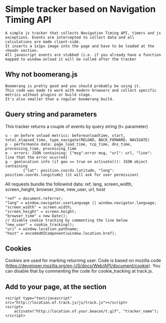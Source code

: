 # Simple tracker based on Navigation Timing API

	A simple js tracker that collects Navigation Timing API, timers and js exceptions. Events are intercepted to collect data and all calculations are made client-side. 
	It inserts a 1x1px image into the page and have to be loaded at the <head> section.
	All javascript events are stubbed (i.e. if you already have a function mapped to window.onload it will be called after the tracker

## Why not boomerang.js

	Boomerang is pretty good and you should probably be using it. 
	This code was made to work with modern browsers and collect specific metrics without plugins or build stage.
	It's also smaller than a regular boomerang build.

## Query string and parameters

This tracker returns a couple of events by query string (t= parameter)
    
    u - on before unload metrics: beforeunloadtime, start, total_elapsed_time, type_navigate(RELOAD, BACK_FORWARD, NAVIGATE)
    p - performance data: page_load_time, tcp_time, dns_time, processing_time, processing_time
    e - errors: JSON containing: {"msg":error msg, "url": url, "line": line that the error ocurred}
    g - geolocation info (if geo == true on activate()): JSON object containing 
            {"lat": position.coords.latitude, "long": position.coords.longitude} (it will ask for user permission)

All requests bundle the followind data:
    ref, lang, screen_width, screen_height, browser_time, new_user, url, host

    "ref" = document.referrer;
    "lang" = window.navigator.userLanguage || window.navigator.language;
    "screen_width" = screen.width;
    "screen_height" = screen.height;
    "browser_time" = new Date();
    // disable cookie tracking by commenting the line below
    "new_user" = cookie_tracking();
    "uri" = window.location.pathname;
    "host" = encodeURIComponent(window.location.href);


## Cookies

Cookies are used for marking returning user. Code is based on mozilla code (https://developer.mozilla.org/en-US/docs/Web/API/document/cookie). You can disable that by commenting the code for cookie_tracking at track.js.

## Add to your page, at the <head> section

    <script type="text/javascript" src="http://location.of.track.js/js/track.js"></script>
    <script>
        activate("http://location.of.your.beacon/t.gif", "tracker_name");
    </script>



